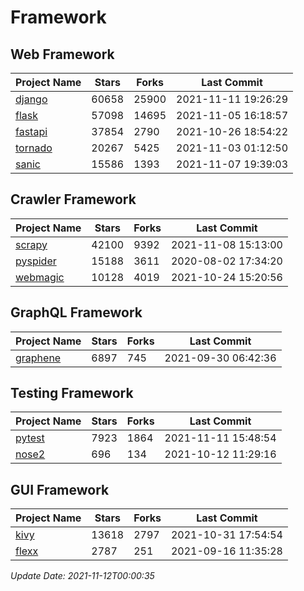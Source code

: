 # Framework

## Web Framework
| Project Name | Stars | Forks | Last Commit |
| ------------ | ----- | ----- | ----------- |
| [django](https://github.com/django/django) | 60658 | 25900 | 2021-11-11 19:26:29 |
| [flask](https://github.com/pallets/flask) | 57098 | 14695 | 2021-11-05 16:18:57 |
| [fastapi](https://github.com/tiangolo/fastapi) | 37854 | 2790 | 2021-10-26 18:54:22 |
| [tornado](https://github.com/tornadoweb/tornado) | 20267 | 5425 | 2021-11-03 01:12:50 |
| [sanic](https://github.com/sanic-org/sanic) | 15586 | 1393 | 2021-11-07 19:39:03 |

## Crawler Framework
| Project Name | Stars | Forks | Last Commit |
| ------------ | ----- | ----- | ----------- |
| [scrapy](https://github.com/scrapy/scrapy) | 42100 | 9392 | 2021-11-08 15:13:00 |
| [pyspider](https://github.com/binux/pyspider) | 15188 | 3611 | 2020-08-02 17:34:20 |
| [webmagic](https://github.com/code4craft/webmagic) | 10128 | 4019 | 2021-10-24 15:20:56 |

## GraphQL Framework
| Project Name | Stars | Forks | Last Commit |
| ------------ | ----- | ----- | ----------- |
| [graphene](https://github.com/graphql-python/graphene) | 6897 | 745 | 2021-09-30 06:42:36 |

## Testing Framework
| Project Name | Stars | Forks | Last Commit |
| ------------ | ----- | ----- | ----------- |
| [pytest](https://github.com/pytest-dev/pytest) | 7923 | 1864 | 2021-11-11 15:48:54 |
| [nose2](https://github.com/nose-devs/nose2) | 696 | 134 | 2021-10-12 11:29:16 |

## GUI Framework
| Project Name | Stars | Forks | Last Commit |
| ------------ | ----- | ----- | ----------- |
| [kivy](https://github.com/kivy/kivy) | 13618 | 2797 | 2021-10-31 17:54:54 |
| [flexx](https://github.com/flexxui/flexx) | 2787 | 251 | 2021-09-16 11:35:28 |

*Update Date: 2021-11-12T00:00:35*